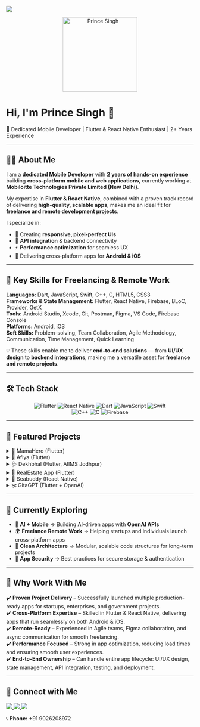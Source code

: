 ![](https://komarev.com/ghpvc/?username=Prince26lmp)  

<p align="center">
  <img src="https://avatars.githubusercontent.com/Prince26lmp" alt="Prince Singh" width="200" height="200"/>
</p>

# Hi, I'm Prince Singh 👋  
🚀 Dedicated Mobile Developer | Flutter & React Native Enthusiast | 2+ Years Experience  

---

## 👨‍💻 About Me  
I am a **dedicated Mobile Developer** with **2 years of hands-on experience** building **cross-platform mobile and web applications**, currently working at **Mobiloitte Technologies Private Limited (New Delhi)**.  

My expertise in **Flutter & React Native**, combined with a proven track record of delivering **high-quality, scalable apps**, makes me an ideal fit for **freelance and remote development projects**.  

I specialize in:  
- 🎨 Creating **responsive, pixel-perfect UIs**  
- 🔗 **API integration** & backend connectivity  
- ⚡ **Performance optimization** for seamless UX  
- 📱 Delivering cross-platform apps for **Android & iOS**  

---

## 🔑 Key Skills for Freelancing & Remote Work  

**Languages:** Dart, JavaScript, Swift, C++, C, HTML5, CSS3  
**Frameworks & State Management:** Flutter, React Native, Firebase, BLoC, Provider, GetX  
**Tools:** Android Studio, Xcode, Git, Postman, Figma, VS Code, Firebase Console  
**Platforms:** Android, iOS  
**Soft Skills:** Problem-solving, Team Collaboration, Agile Methodology, Communication, Time Management, Quick Learning  

💡 These skills enable me to deliver **end-to-end solutions** — from **UI/UX design** to **backend integrations**, making me a versatile asset for **freelance and remote projects**.  

---

## 🛠️ Tech Stack  

<div align="center">
  
![Flutter](https://img.shields.io/badge/Flutter-02569B?style=for-the-badge&logo=flutter&logoColor=white)
![React Native](https://img.shields.io/badge/React_Native-20232A?style=for-the-badge&logo=react&logoColor=61DAFB)
![Dart](https://img.shields.io/badge/Dart-0175C2?style=for-the-badge&logo=dart&logoColor=white)
![JavaScript](https://img.shields.io/badge/JavaScript-323330?style=for-the-badge&logo=javascript&logoColor=F7DF1E)
![Swift](https://img.shields.io/badge/Swift-FA7343?style=for-the-badge&logo=swift&logoColor=white)  
![C++](https://img.shields.io/badge/C++-00599C?style=for-the-badge&logo=c%2B%2B&logoColor=white)
![C](https://img.shields.io/badge/C-00599C?style=for-the-badge&logo=c&logoColor=white)
![Firebase](https://img.shields.io/badge/Firebase-ffca28?style=for-the-badge&logo=firebase&logoColor=black)

</div>

---

## 🚀 Featured Projects  

<details>
  <summary>📱 MamaHero (Flutter)</summary>
  - Pregnancy support app with custom UI/UX, API integrations, push notifications, and payment gateways.  
</details>

<details>
  <summary>🏥 Afiya (Flutter)</summary>
  - Doctor-patient app with real-time chat, audio/video calls, and Google Health Connect integration.  
</details>

<details>
  <summary>🩺 Dekhbhal (Flutter, AIIMS Jodhpur)</summary>
  - Government health app with bilingual support and Firebase authentication.  
</details>

<details>
  <summary>🏡 RealEstate App (Flutter)</summary>
  - Multi-role property platform with Google Maps and payment integrations.  
</details>

<details>
  <summary>🌊 Seabuddy (React Native)</summary>
  - Maritime welfare app with mood tracking, anonymous reporting, and real-time chat.  
</details>

<details>
  <summary>🕉️ GitaGPT (Flutter + OpenAI)</summary>
  - AI-powered app inspired by ChatGPT, providing **spiritual guidance and answers from the Bhagavad Gita**.  
  - Users can ask life questions and receive responses grounded in **spiritual wisdom**.  
</details>

---

## 📌 Currently Exploring  

- 🧠 **AI + Mobile** → Building AI-driven apps with **OpenAI APIs**  
- 🌍 **Freelance Remote Work** → Helping startups and individuals launch cross-platform apps  
- 🎨 **Clean Architecture** → Modular, scalable code structures for long-term projects  
- 🔐 **App Security** → Best practices for secure storage & authentication  

---

## 💼 Why Work With Me  

✔️ **Proven Project Delivery** – Successfully launched multiple production-ready apps for startups, enterprises, and government projects.  
✔️ **Cross-Platform Expertise** – Skilled in Flutter & React Native, delivering apps that run seamlessly on both Android & iOS.  
✔️ **Remote-Ready** – Experienced in Agile teams, Figma collaboration, and async communication for smooth freelancing.  
✔️ **Performance Focused** – Strong in app optimization, reducing load times and ensuring smooth user experiences.  
✔️ **End-to-End Ownership** – Can handle entire app lifecycle: UI/UX design, state management, API integration, testing, and deployment.  

---

## 🤝 Connect with Me  

<p align="left">
  <a href="https://www.linkedin.com/in/prince26lmp/" target="_blank">
    <img src="https://img.shields.io/badge/LinkedIn-0077B5?style=for-the-badge&logo=linkedin&logoColor=white"/>
  </a>
  <a href="mailto:princesingh26lmp@gmail.com" target="_blank">
    <img src="https://img.shields.io/badge/Gmail-D14836?style=for-the-badge&logo=gmail&logoColor=white"/>
  </a>
  <a href="https://instagram.com/princesingh.exe" target="_blank">
    <img src="https://img.shields.io/badge/Instagram-E4405F?style=for-the-badge&logo=instagram&logoColor=white"/>
  </a>
</p>

📞 **Phone:** +91 9026208972  
